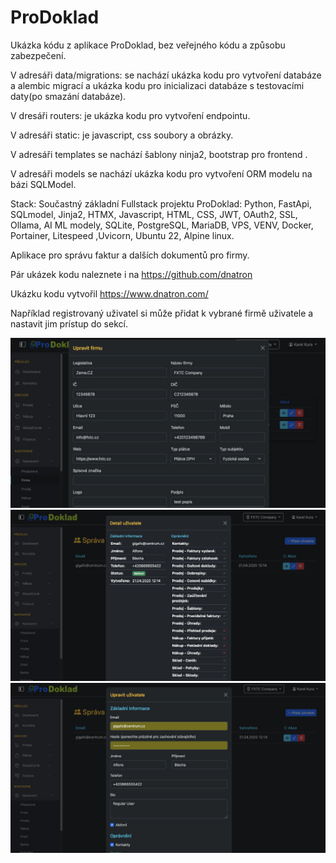 # ProDoklad

Ukázka kódu z aplikace ProDoklad, bez veřejného kódu a způsobu zabezpečení.

V adresáři data/migrations:
se nachází ukázka kodu pro vytvoření databáze a alembic migrací a ukázka kodu pro inicializaci databáze s testovacími daty(po smazání databáze).

V dresáři routers:
je  ukázka kodu pro vytvoření endpointu.

V adresáři static: je javascript, css soubory a obrázky.

V adresáři templates se nachází 
šablony ninja2, bootstrap pro frontend .

V adresáři models se nachází ukázka kodu pro vytvoření ORM modelu na bázi SQLModel.

Stack:
Součastný základní Fullstack projektu ProDoklad: Python, FastApi, SQLmodel, Jinja2, HTMX, Javascript, HTML, CSS, JWT, OAuth2, SSL, Ollama, AI ML modely, SQLite, PostgreSQL, MariaDB, VPS, VENV, Docker, Portainer, Litespeed ,Uvicorn, Ubuntu 22, Alpine linux.

Aplikace pro správu faktur a dalších dokumentů pro firmy.

Pár ukázek kodu naleznete i na https://github.com/dnatron

Ukázku kodu vytvořil https://www.dnatron.com/

Například registrovaný uživatel si může přidat k vybrané firmě uživatele a nastavit jim prístup do sekcí.

![Ukázka aplikace](static/screenshots/01.jpg)
![Ukázka aplikace](static/screenshots/03.jpg)
![Ukázka aplikace](static/screenshots/04.jpg)

